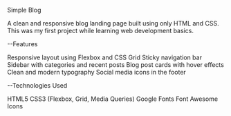 Simple Blog

A clean and responsive blog landing page built using only HTML and CSS. This was my first project while learning web development basics.

--Features

Responsive layout using Flexbox and CSS Grid
Sticky navigation bar
Sidebar with categories and recent posts
Blog post cards with hover effects
Clean and modern typography
Social media icons in the footer

--Technologies Used

HTML5
CSS3 (Flexbox, Grid, Media Queries)
Google Fonts
Font Awesome Icons
